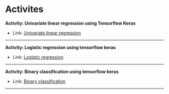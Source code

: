 # Activites
**Activity: Univariate linear regression using Tensorflow Keras**
* Link: [Univariate linear regression](https://colab.research.google.com/drive/12kkS649wmdn9lAGjhsh8MFJdUaufbFV7?authuser=3#scrollTo=hUhP1KrcOLE4)
---
**Activity: Logistic regression using tensorflow keras**
* Link: [Logistic regression](https://youtu.be/eyXynZTshP0?t=174)
---
**Activity: Binary classification using tensorflow keras**
* Link: [Binary classification](https://youtu.be/eyXynZTshP0?t=174)
---
